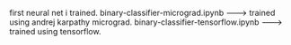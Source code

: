 first neural net i trained. 
binary-classifier-micrograd.ipynb  ---> trained using andrej karpathy micrograd.
binary-classifier-tensorflow.ipynb ---> trained using tensorflow.

